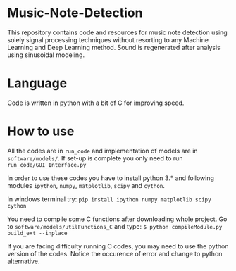 # Music-Note-Detection
This repository contains code and resources for music note detection using solely signal processing techniques without resorting to any Machine Learning and Deep Learning method. Sound is regenerated after analysis using sinusoidal modeling.
# Language
Code is written in python with a bit of C for improving speed.
# How to use
All the codes are in  `run_code` and implementation of models are in `software/models/`. If set-up is complete you only need to run `run_code/GUI_Interface.py`

In order to use these codes you have to install python 3.* and following modules `ipython`, `numpy`, `matplotlib`, `scipy` and `cython`.

In windows terminal try:
`pip install ipython numpy matplotlib scipy cython`

You need to compile some C functions after downloading whole project. Go to `software/models/utilFunctions_C` and type:
`$ python compileModule.py build_ext --inplace`

If you are facing difficulty running C codes, you may need to use the python version of the codes. Notice the occurence of error and change to python alternative.
